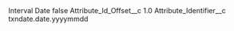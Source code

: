 <?xml version="1.0" encoding="UTF-8"?>
<CustomMetadata xmlns="http://soap.sforce.com/2006/04/metadata" xmlns:xsi="http://www.w3.org/2001/XMLSchema-instance" xmlns:xsd="http://www.w3.org/2001/XMLSchema">
    <label>Interval Date</label>
    <protected>false</protected>
    <values>
        <field>Attribute_Id_Offset__c</field>
        <value xsi:type="xsd:double">1.0</value>
    </values>
    <values>
        <field>Attribute_Identifier__c</field>
        <value xsi:type="xsd:string">txndate.date.yyyymmdd</value>
    </values>
</CustomMetadata>

